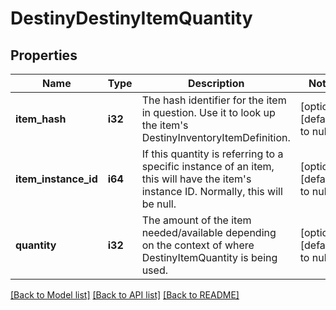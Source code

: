 # DestinyDestinyItemQuantity

## Properties
Name | Type | Description | Notes
------------ | ------------- | ------------- | -------------
**item_hash** | **i32** | The hash identifier for the item in question. Use it to look up the item&#39;s DestinyInventoryItemDefinition. | [optional] [default to null]
**item_instance_id** | **i64** | If this quantity is referring to a specific instance of an item, this will have the item&#39;s instance ID. Normally, this will be null. | [optional] [default to null]
**quantity** | **i32** | The amount of the item needed/available depending on the context of where DestinyItemQuantity is being used. | [optional] [default to null]

[[Back to Model list]](../README.md#documentation-for-models) [[Back to API list]](../README.md#documentation-for-api-endpoints) [[Back to README]](../README.md)


